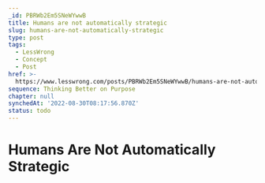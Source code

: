 ```yaml
---
_id: PBRWb2Em5SNeWYwwB
title: Humans are not automatically strategic
slug: humans-are-not-automatically-strategic
type: post
tags:
  - LessWrong
  - Concept
  - Post
href: >-
  https://www.lesswrong.com/posts/PBRWb2Em5SNeWYwwB/humans-are-not-automatically-strategic
sequence: Thinking Better on Purpose
chapter: null
synchedAt: '2022-08-30T08:17:56.870Z'
status: todo
---
```


# Humans Are Not Automatically Strategic
